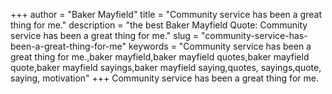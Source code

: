+++
author = "Baker Mayfield"
title = "Community service has been a great thing for me."
description = "the best Baker Mayfield Quote: Community service has been a great thing for me."
slug = "community-service-has-been-a-great-thing-for-me"
keywords = "Community service has been a great thing for me.,baker mayfield,baker mayfield quotes,baker mayfield quote,baker mayfield sayings,baker mayfield saying,quotes, sayings,quote, saying, motivation"
+++
Community service has been a great thing for me.
